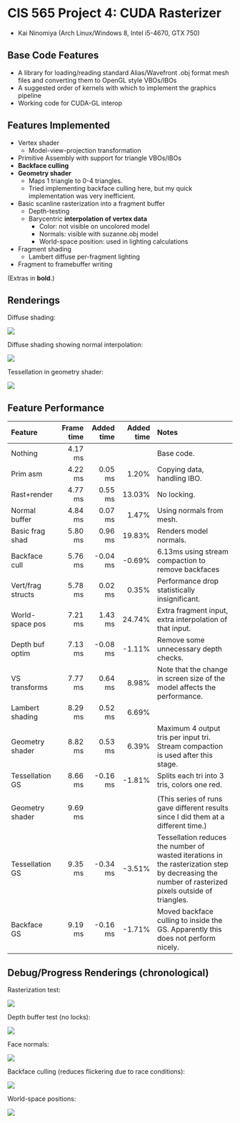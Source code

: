 CIS 565 Project 4: CUDA Rasterizer
==================================

* Kai Ninomiya (Arch Linux/Windows 8, Intel i5-4670, GTX 750)


Base Code Features
------------------

* A library for loading/reading standard Alias/Wavefront .obj format mesh files
  and converting them to OpenGL style VBOs/IBOs
* A suggested order of kernels with which to implement the graphics pipeline
* Working code for CUDA-GL interop


Features Implemented
--------------------

* Vertex shader
    * Model-view-projection transformation
* Primitive Assembly with support for triangle VBOs/IBOs
* **Backface culling**
* **Geometry shader**
    * Maps 1 triangle to 0-4 triangles.
    * Tried implementing backface culling here, but my quick implementation was
      very inefficient.
* Basic scanline rasterization into a fragment buffer
    * Depth-testing
    * Barycentric **interpolation of vertex data**
        * Color: not visible on uncolored model
        * Normals: visible with suzanne.obj model
        * World-space position: used in lighting calculations
* Fragment shading
    * Lambert diffuse per-fragment lighting
* Fragment to framebuffer writing

(Extras in **bold**.)


Renderings
----------

Diffuse shading:

![](progress/06_diffuse.png)

Diffuse shading showing normal interpolation:

![](progress/07_working_perspective.png)

Tessellation in geometry shader:

![](progress/08_tessellation.png)


Feature Performance
-------------------

| Feature           | Frame time | Added time | Added time | Notes
|:-------           | ----------:| ----------:| ----------:|:-----
| Nothing           |    4.17 ms |            |            | Base code.
| Prim asm          |    4.22 ms |    0.05 ms |      1.20% | Copying data, handling IBO.
| Rast+render       |    4.77 ms |    0.55 ms |     13.03% | No locking.
| Normal buffer     |    4.84 ms |    0.07 ms |      1.47% | Using normals from mesh.
| Basic frag shad   |    5.80 ms |    0.96 ms |     19.83% | Renders model normals.
| Backface cull     |    5.76 ms |   -0.04 ms |     -0.69% | 6.13ms using stream compaction to remove backfaces
| Vert/frag structs |    5.78 ms |    0.02 ms |      0.35% | Performance drop statistically insignificant.
| World-space pos   |    7.21 ms |    1.43 ms |     24.74% | Extra fragment input, extra interpolation of that input.
| Depth buf optim   |    7.13 ms |   -0.08 ms |     -1.11% | Remove some unnecessary depth checks.
| VS transforms     |    7.77 ms |    0.64 ms |      8.98% | Note that the change in screen size of the model affects the performance.
| Lambert shading   |    8.29 ms |    0.52 ms |      6.69% |
| Geometry shader   |    8.82 ms |    0.53 ms |      6.39% | Maximum 4 output tris per input tri. Stream compaction is used after this stage.
| Tessellation GS   |    8.66 ms |   -0.16 ms |     -1.81% | Splits each tri into 3 tris, colors one red.
|                   |            |            |            |
| Geometry shader   |    9.69 ms |            |            | (This series of runs gave different results since I did them at a different time.)
| Tessellation GS   |    9.35 ms |   -0.34 ms |     -3.51% | Tessellation reduces the number of wasted iterations in the rasterization step by decreasing the number of rasterized pixels outside of triangles.
| Backface GS       |    9.19 ms |   -0.16 ms |     -1.71% | Moved backface culling to inside the GS. Apparently this does not perform nicely.


Debug/Progress Renderings (chronological)
-----------------------------------------

Rasterization test:

![](progress/01_cow.png)

Depth buffer test (no locks):

![](progress/02_flicker.png)

Face normals:

![](progress/03_normals.png)

Backface culling (reduces flickering due to race conditions):

![](progress/04_backface_culling.png)

World-space positions:

![](progress/05_worldspace_positions.png)
